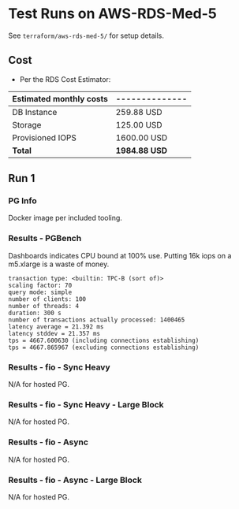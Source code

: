 # Test Runs on AWS-RDS-Med-5 #

See `terraform/aws-rds-med-5/` for setup details.

## Cost ##

- Per the RDS Cost Estimator:

| Estimated **monthly** costs | -------------- |
| ----------------------- | ------------------ |
| DB Instance             | 259.88 USD         |
| Storage                 | 125.00 USD         |
| Provisioned IOPS        | 1600.00 USD        |
| **Total**               | **1984.88 USD**    |

## Run 1 ##

### PG Info ###

Docker image per included tooling.

### Results - PGBench ###

Dashboards indicates CPU bound at 100% use.
Putting 16k iops on a m5.xlarge is a waste of money.

```
transaction type: <builtin: TPC-B (sort of)>
scaling factor: 70
query mode: simple
number of clients: 100
number of threads: 4
duration: 300 s
number of transactions actually processed: 1400465
latency average = 21.392 ms
latency stddev = 21.357 ms
tps = 4667.600630 (including connections establishing)
tps = 4667.865967 (excluding connections establishing)
```

### Results - fio - Sync Heavy ###

N/A for hosted PG.

### Results - fio - Sync Heavy - Large Block ###

N/A for hosted PG.

### Results - fio - Async ###

N/A for hosted PG.

### Results - fio - Async - Large Block ###

N/A for hosted PG.
